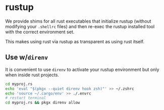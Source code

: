 # rustup

We provide shims for all rust executables that initialize rustup (without
modifying your `.shellrc` files) and then re-exec the rustup installed tool
with the correct environment set.

This makes using rust via rustup as transparent as using rust itself.

## Use w/`direnv`

It is convenient to use `direnv` to activate your rustup environment but only
when inside rust projects.

```sh
cd myproj.rs
echo 'eval "$(pkgx --quiet direnv hook zsh)"' >> ~/.zshrc
echo 'source ~/.cargo/env' >> ./.envrc
# restart terminal
cd myproj.rs && pkgx direnv allow
```
